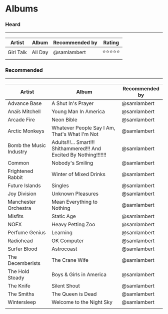 # Albums

### Heard
----------
| Artist  | Album  | Recommended by | Rating   |
|---|---|---|---|
| Girl Talk | All Day | @samlambert | :star::star::star::star::star: |
|   |   |   |

### Recommended
----------
| Artist  | Album  | Recommended by |
|---|---|---|
| Advance Base | A Shut In's Prayer | @samlambert |
| Anaïs Mitchell | Young Man In America | @samlambert |
| Arcade Fire | Neon Bible | @samlambert |
| Arctic Monkeys | Whatever People Say I Am, That's What I'm Not | @samlambert |
| Bomb the Music Industry | Adults!!!... Smart!!! Shithammered!!! And Excited By Nothing!!!!!!! | @samlambert |
| Common | Nobody's Smiling | @samlambert |
| Frightened Rabbit | Winter of Mixed Drinks | @samlambert |
| Future Islands | Singles | @samlambert |
| Joy Division | Unknown Pleasures | @samlambert |
| Manchester Orchestra | Mean Everything to Nothing | @samlambert |
| Misfits | Static Age | @samlambert |
| NOFX | Heavy Petting Zoo | @samlambert |
| Perfume Genius | Learning | @samlambert |
| Radiohead | OK Computer | @samlambert |
| Surfer Blood | Astrocoast | @samlambert |
| The Decemberists | The Crane Wife | @samlambert |
| The Hold Steady | Boys & Girls in America | @samlambert |
| The Knife | Silent Shout| @samlambert |
| The Smiths | The Queen is Dead | @samlambert |
| Wintersleep | Welcome to the Night Sky | @samlambert |
| | |
